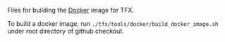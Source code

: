 Files for building the [Docker](http://www.docker.com) image for TFX.

To build a docker image, run `./tfx/tools/docker/build_docker_image.sh` under
root directory of github checkout.
